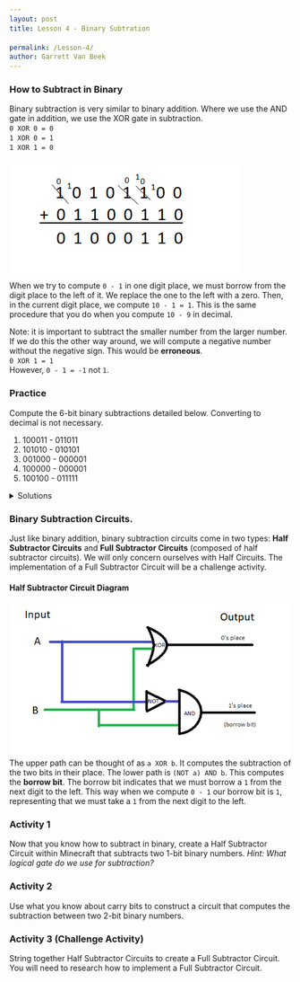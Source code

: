```yaml
---
layout: post
title: Lesson 4 - Binary Subtration

permalink: /Lesson-4/
author: Garrett Van Beek
---
```

<!-- style -->
<style type="text/css">
.tg {
  border-collapse:collapse;
  border-spacing:0;
}
.tg td {
  padding:10px 5px;
  border-style:solid;
  border-width:1px;
  overflow:hidden;
  word-break:normal;
  border-color:black;
}
.tg th {
  font-size:14px;
  font-weight:normal;
  padding:10px 5px;
  border-style:solid;
  border-width:1px;
  overflow:hidden;
  word-break:normal;
  border-color:black;
}
.tg .tg-0pky{
  border-color:inherit;text-align:left;vertical-align:top
}
</style>

### How to Subtract in Binary
Binary subtraction is very similar to binary addition. Where we use the AND gate in addition, we use the XOR gate in subtraction.  <br>
`0 XOR 0 = 0`<br>
`1 XOR 0 = 1` <br>
`1 XOR 1 = 0` <br>

![binary subtraction](https://github.com/thegerrit/MinecraftLessons/blob/master/images/binary_subtraction1.png?raw=true)<br>
When we try to compute `0 - 1` in one digit place, we must borrow from the digit place to the left of it. We replace the one to the left with a zero. Then, in the current digit place, we compute `10 - 1 = 1`. This is the same procedure that you do when you compute `10 - 9` in decimal.

Note: it is important to subtract the smaller number from the larger number. If we do this the other way around, we will compute a negative number without the negative sign. This would be __erroneous__.<br>
`0 XOR 1 = 1`<br>
However, `0 - 1 = -1` not `1`.

### Practice
Compute the 6-bit binary subtractions detailed below. Converting to decimal is not necessary.
1. 100011 - 011011
2. 101010 - 010101
3. 001000 - 000001
4. 100000 - 000001
5. 100100 - 011111

<details>
  <summary> Solutions </summary>
  <table class="tg">
    <tr>
      <th>#</th>
      <th>Problem</th>
      <th>Solution</th>
      <th>In Decimal</th>
    </tr>
    <tr>
      <td>1</td>
      <td>100011 - 011011</td>
      <td>001000</td>
      <td>35 - 27 = 8</td>
    </tr>
    <tr>
      <td>2</td>
      <td>101010 - 010101</td>
      <td>010101</td>
      <td>42 - 21 = 21</td>
    </tr>
    <tr>
      <td>3</td>
      <td>001000 - 000001</td>
      <td>000111</td>
      <td>8 - 1 = 7</td>
    </tr>
    <tr>
      <td>4</td>
      <td>100000 - 000001</td>
      <td>011111</td>
      <td>32 - 1 = 31</td>
    </tr>
    <tr>
      <td>5</td>
      <td>100100 - 011111</td>
      <td>000101</td>
      <td>36 - 31 = 5</td>
    </tr>
  </table>
</details>

### Binary Subtraction Circuits.
Just like binary addition, binary subtraction circuits come in two types: __Half Subtractor Circuits__ and __Full Subtractor Circuits__ (composed of half subtractor circuits). We will only concern ourselves with Half Circuits. The implementation of a Full Subtractor Circuit will be a challenge activity.

#### Half Subtractor Circuit Diagram
![half subtractor circuit](https://github.com/thegerrit/MinecraftLessons/blob/master/images/half_subtractor.png?raw=true)<br>
The upper path can be thought of as `a XOR b`. It computes the subtraction of the two bits in their place. The lower path is `(NOT a) AND b`. This computes the __borrow bit__. The borrow bit indicates that we must borrow a `1` from the next digit to the left. This way when we compute `0 - 1` our borrow bit is `1`, representing that we must take a `1` from the next digit to the left.

### Activity 1
Now that you know how to subtract in binary, create a Half Subtractor Circuit within Minecraft that subtracts two 1-bit binary numbers. _Hint: What logical gate do we use for subtraction?_

### Activity 2
Use what you know about carry bits to construct a circuit that computes the subtraction between two 2-bit binary numbers.

### Activity 3 (Challenge Activity)
String together Half Subtractor Circuits to create a Full Subtractor Circuit. You will need to research how to implement a Full Subtractor Circuit.
